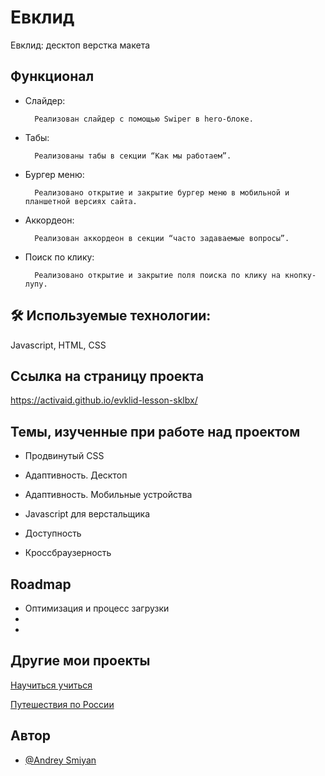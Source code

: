 # Евклид

Евклид: десктоп верстка макета

## Функционал

- Слайдер:

        Реализован слайдер с помощью Swiper в hero-блоке.  
- Табы:
   
        Реализованы табы в секции “Как мы работаем”. 
- Бургер меню:

        Реализовано открытие и закрытие бургер меню в мобильной и планшетной версиях сайта. 
- Аккордеон:

        Реализован аккордеон в секции “часто задаваемые вопросы”.
- Поиск по клику:

        Реализовано открытие и закрытие поля поиска по клику на кнопку-лупу.
  
## 🛠 Используемые технологии:
Javascript, HTML, CSS

  
## Ссылка на страницу проекта

https://activaid.github.io/evklid-lesson-sklbx/

  
## Темы, изученные при работе над проектом

- Продвинутый CSS

- Адаптивность. Десктоп

- Адаптивность. Мобильные устройства

- Javascript для верстальщика

- Доступность

- Кроссбраузерность


  
## Roadmap

- Оптимизация и процесс загрузки
-
-

  
## Другие мои проекты


[Научиться учиться](https://github.com/Activaid/how-to-learn)

[Путешествия по России](https://github.com/Activaid/russian-travel)

  
## Автор

- [@Andrey Smiyan ](https://github.com/Activaid)

